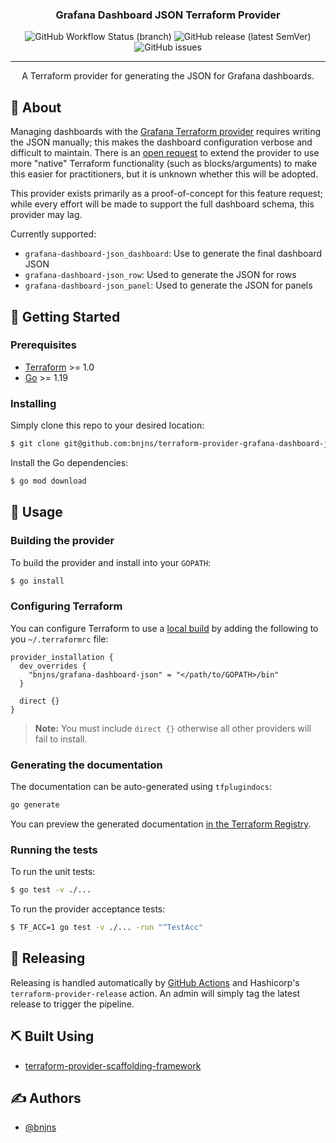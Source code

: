 <div align="center">

### Grafana Dashboard JSON Terraform Provider

![GitHub Workflow Status (branch)](https://img.shields.io/github/actions/workflow/status/bnjns/terraform-provider-grafana-dashboard-json/build.yml?branch=main&style=flat-square)
![GitHub release (latest SemVer)](https://img.shields.io/github/v/release/bnjns/terraform-provider-grafana-dashboard-json?display_name=tag&label=version&sort=semver&style=flat-square)
![GitHub issues](https://img.shields.io/github/issues/bnjns/terraform-provider-grafana-dashboard-json?style=flat-square)

---

A Terraform provider for generating the JSON for Grafana dashboards.
</div>

## 🧐 About

Managing dashboards with the [Grafana Terraform provider][grafana-provider] requires writing the JSON manually; this
makes the dashboard configuration verbose and difficult to maintain. There is an [open request][provider-issue] to
extend the provider to use more "native" Terraform functionality (such as blocks/arguments) to make this easier for
practitioners, but it is unknown whether this will be adopted.

This provider exists primarily as a proof-of-concept for this feature request; while every effort will be made to
support the full dashboard schema, this provider may lag.

Currently supported:

- `grafana-dashboard-json_dashboard`: Use to generate the final dashboard JSON
- `grafana-dashboard-json_row`: Used to generate the JSON for rows
- `grafana-dashboard-json_panel`: Used to generate the JSON for panels

<!-- See the Terraform registry documentation for full usage details. -->

## 🏁 Getting Started

### Prerequisites

- [Terraform](https://www.terraform.io/downloads.html) >= 1.0
- [Go](https://golang.org/doc/install) >= 1.19

### Installing

Simply clone this repo to your desired location:

```sh
$ git clone git@github.com:bnjns/terraform-provider-grafana-dashboard-json.git
```

Install the Go dependencies:

```sh
$ go mod download
```

## 🎈 Usage

### Building the provider

To build the provider and install into your `GOPATH`:

```sh
$ go install
```

### Configuring Terraform

You can configure Terraform to use a [local build](#building-the-provider) by adding the following to
you `~/.terraformrc` file:

```hcl
provider_installation {
  dev_overrides {
    "bnjns/grafana-dashboard-json" = "</path/to/GOPATH>/bin"
  }

  direct {}
}
```

> **Note:** You must include `direct {}` otherwise all other providers will fail to install.

### Generating the documentation

The documentation can be auto-generated using `tfplugindocs`:

```sh
go generate
```

You can preview the generated documentation [in the Terraform Registry][preview-docs].

### Running the tests

To run the unit tests:

```sh
$ go test -v ./...
```

To run the provider acceptance tests:

```sh
$ TF_ACC=1 go test -v ./... -run "^TestAcc"
```

## 🚀 Releasing

Releasing is handled automatically by [GitHub Actions](.github/workflows/release.yml) and
Hashicorp's `terraform-provider-release` action. An admin will simply tag the latest release to trigger the pipeline.

## ⛏️ Built Using

- [terraform-provider-scaffolding-framework](https://github.com/hashicorp/terraform-provider-scaffolding-framework)

## ✍️ Authors

- [@bnjns](https://github.com/bnjns)

[grafana-provider]: https://registry.terraform.io/providers/grafana/grafana
[provider-issue]: https://github.com/grafana/terraform-provider-grafana/issues/299
[preview-docs]: https://registry.terraform.io/tools/doc-preview
